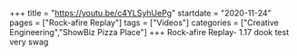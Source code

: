 +++
title = "https://youtu.be/c4YLSyhUePg"
startdate = "2020-11-24"
pages = ["Rock-afire Replay"]
tags = ["Videos"]
categories = ["Creative Engineering","ShowBiz Pizza Place"]
+++
Rock-afire Replay- 1.17 dook test very swag
